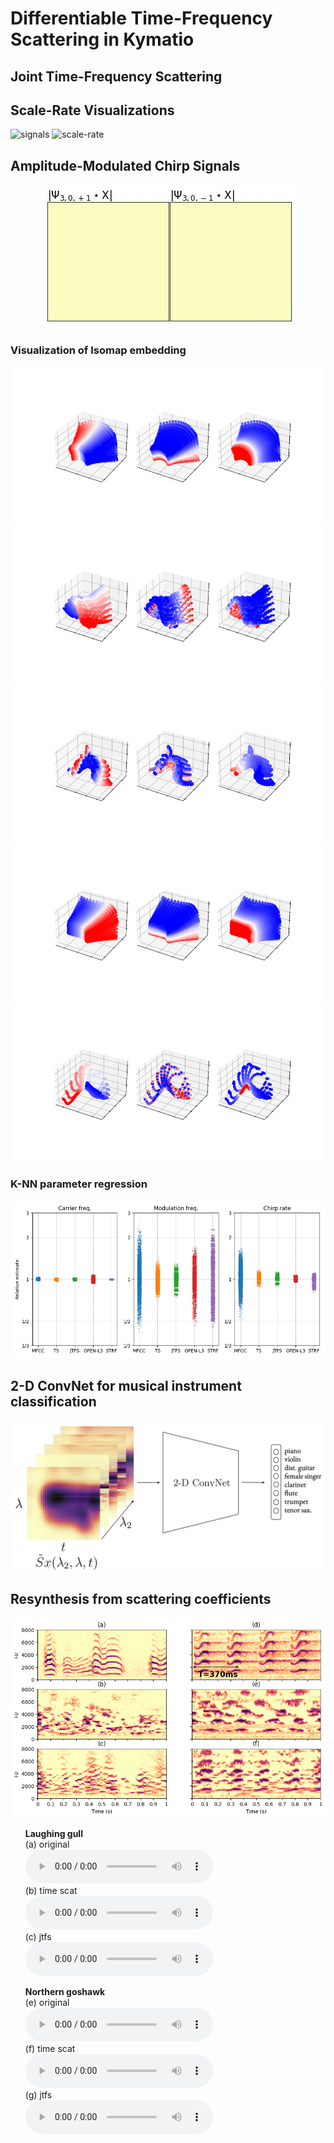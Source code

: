 # Differentiable Time-Frequency Scattering in Kymatio

## Joint Time-Frequency Scattering

## Scale-Rate Visualizations
![signals](https://user-images.githubusercontent.com/16495490/161852304-a0924fe7-7a4c-471f-a150-d20339fc8dcd.png)
![scale-rate](https://user-images.githubusercontent.com/16495490/161861321-cb3d9f2a-32f5-4abf-90f7-d9b2b85c9ae4.png)

## Amplitude-Modulated Chirp Signals

<p align="center">
  <img src="https://raw.githubusercontent.com/cyrusvahidi/jtfs-gpu/main/img/scale_reate_visual/moduChirp/moduChirp.gif"/>
</p>

### Visualization of Isomap embedding
<p align="center" width="100%">
    <img height="20%" src="https://raw.githubusercontent.com/cyrusvahidi/jtfs-gpu/main/img/JTFS/isomap.png">
    <img height="20%" src="https://raw.githubusercontent.com/cyrusvahidi/jtfs-gpu/main/img/MFCC/isomap.png">
    <img height="20%" src="https://raw.githubusercontent.com/cyrusvahidi/jtfs-gpu/main/img/OPEN-L3/isomap.png">
    <img height="20%" src="https://raw.githubusercontent.com/cyrusvahidi/jtfs-gpu/main/img/TS/isomap.png">
    <img height="20%" src="https://raw.githubusercontent.com/cyrusvahidi/jtfs-gpu/main/img/STRF/isomap.png">
</p>


### K-NN parameter regression
![knn](https://raw.githubusercontent.com/cyrusvahidi/jtfs-gpu/main/img/knn.png)
## 2-D ConvNet for musical instrument classification
![convnet](https://raw.githubusercontent.com/cyrusvahidi/jtfs-gpu/main/img/jtfs-cnn.png)
## Resynthesis from scattering coefficients
![resynthesis](https://raw.githubusercontent.com/cyrusvahidi/jtfs-gpu/main/img/reconstruction_birds.png)

<ul class="bodyColum2"> 
  <strong>Laughing gull</strong> <br>
  (a) original <br>
  <audio controls height="40px" width="100px">
     <source src="https://raw.githubusercontent.com/cyrusvahidi/jtfs-gpu/main/audio/laughinggull.wav" type="audio/mpeg">
     <embed height="50" width="60" src="https://raw.githubusercontent.com/cyrusvahidi/jtfs-gpu/main/audio/laughinggull.wav">
  </audio> <br>
 (b) time scat <br>
 <audio controls height="40px" width="50px">
     <source src="https://raw.githubusercontent.com/cyrusvahidi/jtfs-gpu/main/audio/reconstructed_timesc_gull_j12_q12_t13.wav" type="audio/mpeg">
     <embed height="50" width="60" src="https://raw.githubusercontent.com/cyrusvahidi/jtfs-gpu/main/audio/reconstructed_timesc_gull_j12_q12_t13.wav">
  </audio> <br>
 (c) jtfs <br>
 <audio controls height="40px" width="100px">
     <source src="https://raw.githubusercontent.com/cyrusvahidi/jtfs-gpu/main/audio/reconstructed_jtfs_gull_j12_q12_t13.wav" type="audio/mpeg">
     <embed height="50" width="60" src="https://raw.githubusercontent.com/cyrusvahidi/jtfs-gpu/main/audio/reconstructed_jtfs_gull_j12_q12_t13.wav">
  </audio> <br>
</ul>

<ul class="bodyColum2"> 
  <strong>Northern goshawk</strong> <br>
  (e) original <br>
  <audio controls height="40px" width="100px">
     <source src="https://raw.githubusercontent.com/cyrusvahidi/jtfs-gpu/main/audio/goshawk.wav" type="audio/mpeg">
     <embed height="50" width="60" src="https://raw.githubusercontent.com/cyrusvahidi/jtfs-gpu/main/audio/goshawk.wav">
  </audio> <br>
  (f) time scat <br>
  <audio controls height="40px" width="50px">
     <source src="https://raw.githubusercontent.com/cyrusvahidi/jtfs-gpu/main/audio/reconstructed_timesc_acc_j12_q12_t13.wav" type="audio/mpeg">
     <embed height="50" width="60" src="https://raw.githubusercontent.com/cyrusvahidi/jtfs-gpu/main/audio/reconstructed_timesc_acc_j12_q12_t13.wav">
  </audio> <br>
  (g) jtfs <br>
  <audio controls height="40px" width="50px">
     <source src="https://raw.githubusercontent.com/cyrusvahidi/jtfs-gpu/main/audio/reconstructed_jtfs_acc_j12_q12_t13.wav" type="audio/mpeg">
     <embed height="50" width="60" src="https://raw.githubusercontent.com/cyrusvahidi/jtfs-gpu/main/audio/reconstructed_jtfs_acc_j12_q12_t13.wav">
  </audio>
</ul>

